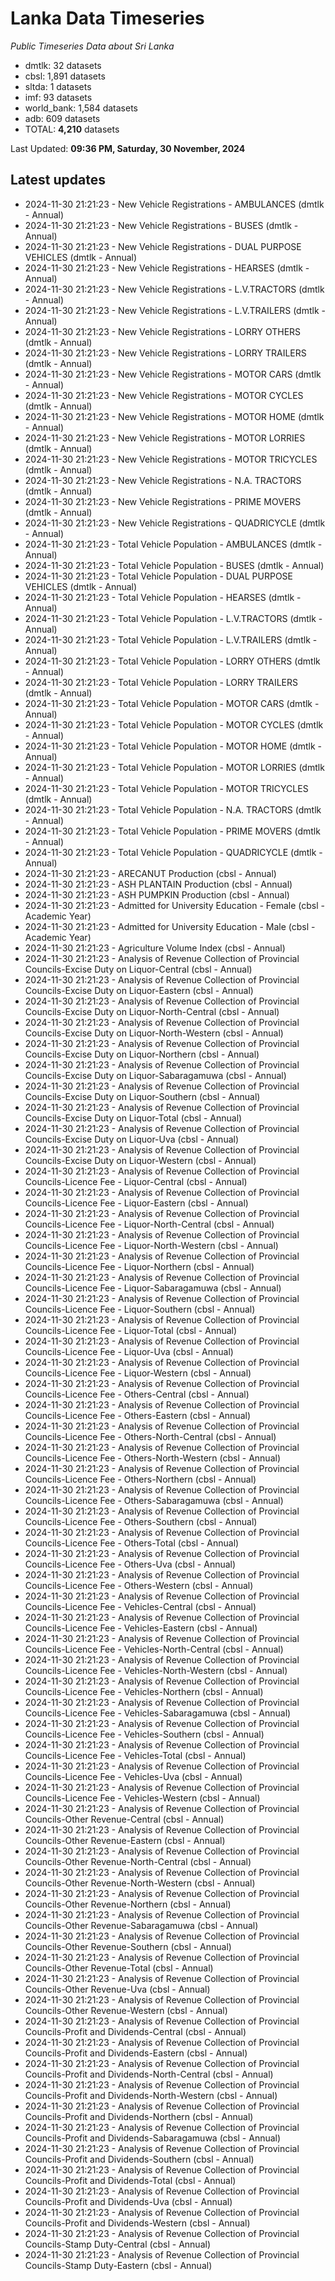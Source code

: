 # Lanka Data Timeseries
*Public Timeseries Data about Sri Lanka*

* dmtlk: 32 datasets
* cbsl: 1,891 datasets
* sltda: 1 datasets
* imf: 93 datasets
* world_bank: 1,584 datasets
* adb: 609 datasets
* TOTAL: **4,210** datasets

Last Updated: **09:36 PM, Saturday, 30 November, 2024**

## Latest updates

* 2024-11-30 21:21:23 - New Vehicle Registrations - AMBULANCES (dmtlk - Annual)
* 2024-11-30 21:21:23 - New Vehicle Registrations - BUSES (dmtlk - Annual)
* 2024-11-30 21:21:23 - New Vehicle Registrations - DUAL PURPOSE VEHICLES (dmtlk - Annual)
* 2024-11-30 21:21:23 - New Vehicle Registrations - HEARSES (dmtlk - Annual)
* 2024-11-30 21:21:23 - New Vehicle Registrations - L.V.TRACTORS (dmtlk - Annual)
* 2024-11-30 21:21:23 - New Vehicle Registrations - L.V.TRAILERS (dmtlk - Annual)
* 2024-11-30 21:21:23 - New Vehicle Registrations - LORRY OTHERS (dmtlk - Annual)
* 2024-11-30 21:21:23 - New Vehicle Registrations - LORRY TRAILERS (dmtlk - Annual)
* 2024-11-30 21:21:23 - New Vehicle Registrations - MOTOR CARS (dmtlk - Annual)
* 2024-11-30 21:21:23 - New Vehicle Registrations - MOTOR CYCLES (dmtlk - Annual)
* 2024-11-30 21:21:23 - New Vehicle Registrations - MOTOR HOME (dmtlk - Annual)
* 2024-11-30 21:21:23 - New Vehicle Registrations - MOTOR LORRIES (dmtlk - Annual)
* 2024-11-30 21:21:23 - New Vehicle Registrations - MOTOR TRICYCLES (dmtlk - Annual)
* 2024-11-30 21:21:23 - New Vehicle Registrations - N.A. TRACTORS (dmtlk - Annual)
* 2024-11-30 21:21:23 - New Vehicle Registrations - PRIME MOVERS (dmtlk - Annual)
* 2024-11-30 21:21:23 - New Vehicle Registrations - QUADRICYCLE (dmtlk - Annual)
* 2024-11-30 21:21:23 - Total Vehicle Population - AMBULANCES (dmtlk - Annual)
* 2024-11-30 21:21:23 - Total Vehicle Population - BUSES (dmtlk - Annual)
* 2024-11-30 21:21:23 - Total Vehicle Population - DUAL PURPOSE VEHICLES (dmtlk - Annual)
* 2024-11-30 21:21:23 - Total Vehicle Population - HEARSES (dmtlk - Annual)
* 2024-11-30 21:21:23 - Total Vehicle Population - L.V.TRACTORS (dmtlk - Annual)
* 2024-11-30 21:21:23 - Total Vehicle Population - L.V.TRAILERS (dmtlk - Annual)
* 2024-11-30 21:21:23 - Total Vehicle Population - LORRY OTHERS (dmtlk - Annual)
* 2024-11-30 21:21:23 - Total Vehicle Population - LORRY TRAILERS (dmtlk - Annual)
* 2024-11-30 21:21:23 - Total Vehicle Population - MOTOR CARS (dmtlk - Annual)
* 2024-11-30 21:21:23 - Total Vehicle Population - MOTOR CYCLES (dmtlk - Annual)
* 2024-11-30 21:21:23 - Total Vehicle Population - MOTOR HOME (dmtlk - Annual)
* 2024-11-30 21:21:23 - Total Vehicle Population - MOTOR LORRIES (dmtlk - Annual)
* 2024-11-30 21:21:23 - Total Vehicle Population - MOTOR TRICYCLES (dmtlk - Annual)
* 2024-11-30 21:21:23 - Total Vehicle Population - N.A. TRACTORS (dmtlk - Annual)
* 2024-11-30 21:21:23 - Total Vehicle Population - PRIME MOVERS (dmtlk - Annual)
* 2024-11-30 21:21:23 - Total Vehicle Population - QUADRICYCLE (dmtlk - Annual)
* 2024-11-30 21:21:23 - ARECANUT Production (cbsl - Annual)
* 2024-11-30 21:21:23 - ASH PLANTAIN Production (cbsl - Annual)
* 2024-11-30 21:21:23 - ASH PUMPKIN Production (cbsl - Annual)
* 2024-11-30 21:21:23 - Admitted for University Education - Female (cbsl - Academic Year)
* 2024-11-30 21:21:23 - Admitted for University Education - Male (cbsl - Academic Year)
* 2024-11-30 21:21:23 - Agriculture Volume Index (cbsl - Annual)
* 2024-11-30 21:21:23 - Analysis of Revenue Collection of Provincial Councils-Excise Duty on Liquor-Central (cbsl - Annual)
* 2024-11-30 21:21:23 - Analysis of Revenue Collection of Provincial Councils-Excise Duty on Liquor-Eastern (cbsl - Annual)
* 2024-11-30 21:21:23 - Analysis of Revenue Collection of Provincial Councils-Excise Duty on Liquor-North-Central (cbsl - Annual)
* 2024-11-30 21:21:23 - Analysis of Revenue Collection of Provincial Councils-Excise Duty on Liquor-North-Western (cbsl - Annual)
* 2024-11-30 21:21:23 - Analysis of Revenue Collection of Provincial Councils-Excise Duty on Liquor-Northern (cbsl - Annual)
* 2024-11-30 21:21:23 - Analysis of Revenue Collection of Provincial Councils-Excise Duty on Liquor-Sabaragamuwa (cbsl - Annual)
* 2024-11-30 21:21:23 - Analysis of Revenue Collection of Provincial Councils-Excise Duty on Liquor-Southern (cbsl - Annual)
* 2024-11-30 21:21:23 - Analysis of Revenue Collection of Provincial Councils-Excise Duty on Liquor-Total (cbsl - Annual)
* 2024-11-30 21:21:23 - Analysis of Revenue Collection of Provincial Councils-Excise Duty on Liquor-Uva (cbsl - Annual)
* 2024-11-30 21:21:23 - Analysis of Revenue Collection of Provincial Councils-Excise Duty on Liquor-Western (cbsl - Annual)
* 2024-11-30 21:21:23 - Analysis of Revenue Collection of Provincial Councils-Licence Fee - Liquor-Central (cbsl - Annual)
* 2024-11-30 21:21:23 - Analysis of Revenue Collection of Provincial Councils-Licence Fee - Liquor-Eastern (cbsl - Annual)
* 2024-11-30 21:21:23 - Analysis of Revenue Collection of Provincial Councils-Licence Fee - Liquor-North-Central (cbsl - Annual)
* 2024-11-30 21:21:23 - Analysis of Revenue Collection of Provincial Councils-Licence Fee - Liquor-North-Western (cbsl - Annual)
* 2024-11-30 21:21:23 - Analysis of Revenue Collection of Provincial Councils-Licence Fee - Liquor-Northern (cbsl - Annual)
* 2024-11-30 21:21:23 - Analysis of Revenue Collection of Provincial Councils-Licence Fee - Liquor-Sabaragamuwa (cbsl - Annual)
* 2024-11-30 21:21:23 - Analysis of Revenue Collection of Provincial Councils-Licence Fee - Liquor-Southern (cbsl - Annual)
* 2024-11-30 21:21:23 - Analysis of Revenue Collection of Provincial Councils-Licence Fee - Liquor-Total (cbsl - Annual)
* 2024-11-30 21:21:23 - Analysis of Revenue Collection of Provincial Councils-Licence Fee - Liquor-Uva (cbsl - Annual)
* 2024-11-30 21:21:23 - Analysis of Revenue Collection of Provincial Councils-Licence Fee - Liquor-Western (cbsl - Annual)
* 2024-11-30 21:21:23 - Analysis of Revenue Collection of Provincial Councils-Licence Fee - Others-Central (cbsl - Annual)
* 2024-11-30 21:21:23 - Analysis of Revenue Collection of Provincial Councils-Licence Fee - Others-Eastern (cbsl - Annual)
* 2024-11-30 21:21:23 - Analysis of Revenue Collection of Provincial Councils-Licence Fee - Others-North-Central (cbsl - Annual)
* 2024-11-30 21:21:23 - Analysis of Revenue Collection of Provincial Councils-Licence Fee - Others-North-Western (cbsl - Annual)
* 2024-11-30 21:21:23 - Analysis of Revenue Collection of Provincial Councils-Licence Fee - Others-Northern (cbsl - Annual)
* 2024-11-30 21:21:23 - Analysis of Revenue Collection of Provincial Councils-Licence Fee - Others-Sabaragamuwa (cbsl - Annual)
* 2024-11-30 21:21:23 - Analysis of Revenue Collection of Provincial Councils-Licence Fee - Others-Southern (cbsl - Annual)
* 2024-11-30 21:21:23 - Analysis of Revenue Collection of Provincial Councils-Licence Fee - Others-Total (cbsl - Annual)
* 2024-11-30 21:21:23 - Analysis of Revenue Collection of Provincial Councils-Licence Fee - Others-Uva (cbsl - Annual)
* 2024-11-30 21:21:23 - Analysis of Revenue Collection of Provincial Councils-Licence Fee - Others-Western (cbsl - Annual)
* 2024-11-30 21:21:23 - Analysis of Revenue Collection of Provincial Councils-Licence Fee - Vehicles-Central (cbsl - Annual)
* 2024-11-30 21:21:23 - Analysis of Revenue Collection of Provincial Councils-Licence Fee - Vehicles-Eastern (cbsl - Annual)
* 2024-11-30 21:21:23 - Analysis of Revenue Collection of Provincial Councils-Licence Fee - Vehicles-North-Central (cbsl - Annual)
* 2024-11-30 21:21:23 - Analysis of Revenue Collection of Provincial Councils-Licence Fee - Vehicles-North-Western (cbsl - Annual)
* 2024-11-30 21:21:23 - Analysis of Revenue Collection of Provincial Councils-Licence Fee - Vehicles-Northern (cbsl - Annual)
* 2024-11-30 21:21:23 - Analysis of Revenue Collection of Provincial Councils-Licence Fee - Vehicles-Sabaragamuwa (cbsl - Annual)
* 2024-11-30 21:21:23 - Analysis of Revenue Collection of Provincial Councils-Licence Fee - Vehicles-Southern (cbsl - Annual)
* 2024-11-30 21:21:23 - Analysis of Revenue Collection of Provincial Councils-Licence Fee - Vehicles-Total (cbsl - Annual)
* 2024-11-30 21:21:23 - Analysis of Revenue Collection of Provincial Councils-Licence Fee - Vehicles-Uva (cbsl - Annual)
* 2024-11-30 21:21:23 - Analysis of Revenue Collection of Provincial Councils-Licence Fee - Vehicles-Western (cbsl - Annual)
* 2024-11-30 21:21:23 - Analysis of Revenue Collection of Provincial Councils-Other Revenue-Central (cbsl - Annual)
* 2024-11-30 21:21:23 - Analysis of Revenue Collection of Provincial Councils-Other Revenue-Eastern (cbsl - Annual)
* 2024-11-30 21:21:23 - Analysis of Revenue Collection of Provincial Councils-Other Revenue-North-Central (cbsl - Annual)
* 2024-11-30 21:21:23 - Analysis of Revenue Collection of Provincial Councils-Other Revenue-North-Western (cbsl - Annual)
* 2024-11-30 21:21:23 - Analysis of Revenue Collection of Provincial Councils-Other Revenue-Northern (cbsl - Annual)
* 2024-11-30 21:21:23 - Analysis of Revenue Collection of Provincial Councils-Other Revenue-Sabaragamuwa (cbsl - Annual)
* 2024-11-30 21:21:23 - Analysis of Revenue Collection of Provincial Councils-Other Revenue-Southern (cbsl - Annual)
* 2024-11-30 21:21:23 - Analysis of Revenue Collection of Provincial Councils-Other Revenue-Total (cbsl - Annual)
* 2024-11-30 21:21:23 - Analysis of Revenue Collection of Provincial Councils-Other Revenue-Uva (cbsl - Annual)
* 2024-11-30 21:21:23 - Analysis of Revenue Collection of Provincial Councils-Other Revenue-Western (cbsl - Annual)
* 2024-11-30 21:21:23 - Analysis of Revenue Collection of Provincial Councils-Profit and Dividends-Central (cbsl - Annual)
* 2024-11-30 21:21:23 - Analysis of Revenue Collection of Provincial Councils-Profit and Dividends-Eastern (cbsl - Annual)
* 2024-11-30 21:21:23 - Analysis of Revenue Collection of Provincial Councils-Profit and Dividends-North-Central (cbsl - Annual)
* 2024-11-30 21:21:23 - Analysis of Revenue Collection of Provincial Councils-Profit and Dividends-North-Western (cbsl - Annual)
* 2024-11-30 21:21:23 - Analysis of Revenue Collection of Provincial Councils-Profit and Dividends-Northern (cbsl - Annual)
* 2024-11-30 21:21:23 - Analysis of Revenue Collection of Provincial Councils-Profit and Dividends-Sabaragamuwa (cbsl - Annual)
* 2024-11-30 21:21:23 - Analysis of Revenue Collection of Provincial Councils-Profit and Dividends-Southern (cbsl - Annual)
* 2024-11-30 21:21:23 - Analysis of Revenue Collection of Provincial Councils-Profit and Dividends-Total (cbsl - Annual)
* 2024-11-30 21:21:23 - Analysis of Revenue Collection of Provincial Councils-Profit and Dividends-Uva (cbsl - Annual)
* 2024-11-30 21:21:23 - Analysis of Revenue Collection of Provincial Councils-Profit and Dividends-Western (cbsl - Annual)
* 2024-11-30 21:21:23 - Analysis of Revenue Collection of Provincial Councils-Stamp Duty-Central (cbsl - Annual)
* 2024-11-30 21:21:23 - Analysis of Revenue Collection of Provincial Councils-Stamp Duty-Eastern (cbsl - Annual)